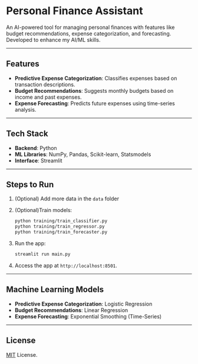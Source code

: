 
# Personal Finance Assistant

An AI-powered tool for managing personal finances with features like budget recommendations, expense categorization, and forecasting. Developed to enhance my AI/ML skills.

----------

## Features

-   **Predictive Expense Categorization**: Classifies expenses based on transaction descriptions.
-   **Budget Recommendations**: Suggests monthly budgets based on income and past expenses.
-   **Expense Forecasting**: Predicts future expenses using time-series analysis.

----------

## Tech Stack

-   **Backend**: Python
-   **ML Libraries**: NumPy, Pandas, Scikit-learn, Statsmodels
-   **Interface**: Streamlit

----------

## Steps to Run

1. (Optional) Add more data in the `data` folder
2. (Optional)Train models:
    
    ```bash
    python training/train_classifier.py
    python training/train_regressor.py
    python training/train_forecaster.py 
    ```
3.  Run the app:
    
    ```bash
    streamlit run main.py
    ```
    
4.  Access the app at `http://localhost:8501`.

----------

## Machine Learning Models

-   **Predictive Expense Categorization**: Logistic Regression
-   **Budget Recommendations**: Linear Regression
-   **Expense Forecasting**: Exponential Smoothing (Time-Series)

----------

## License

[MIT](LICENSE) License. 
